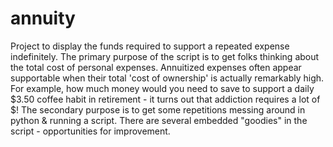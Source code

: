 # annuity
Project to display the funds required to support a repeated expense indefinitely. The primary purpose of the script is to get folks thinking about the total cost of personal expenses. Annuitized expenses often appear supportable when their total 'cost of ownership' is actually remarkably high. For example, how much money would you need to save to support a daily $3.50 coffee habit in retirement - it turns out that addiction requires a lot of $! The secondary purpose is to get some repetitions messing around in python & running a script. There are several embedded "goodies" in the script - opportunities for improvement.
